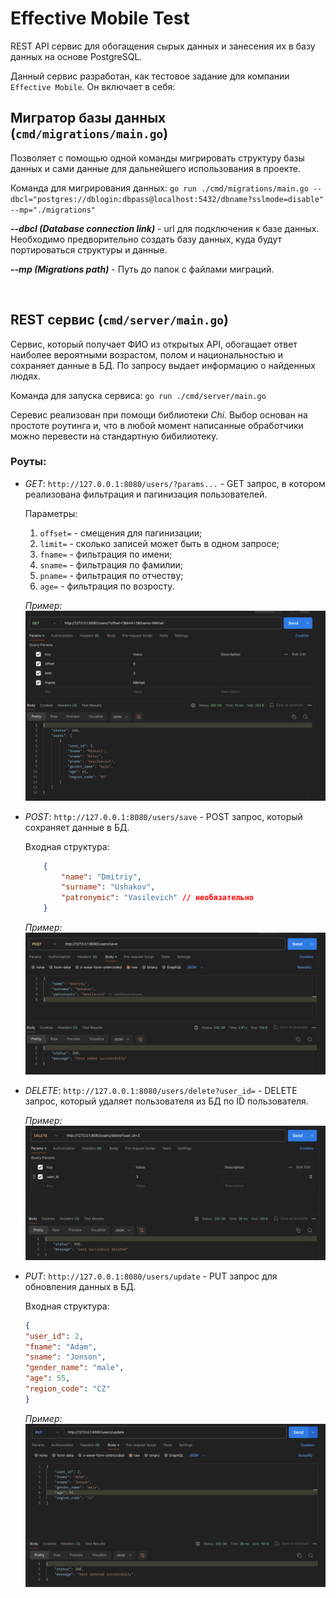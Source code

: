 # Effective Mobile Test

REST API сервис для обогащения сырых данных и занесения их в базу данных на основе PostgreSQL.

Данный сервис разработан, как тестовое задание для компании `Effective Mobile`. Он включает в себя:

## Мигратор базы данных  (`cmd/migrations/main.go`)

Позволяет с помощью одной команды мигрировать структуру базы данных и сами данные для дальнейшего использования в проекте.

Команда для мигрирования данных: `go run ./cmd/migrations/main.go --dbcl="postgres://dblogin:dbpass@localhost:5432/dbname?sslmode=disable" --mp="./migrations"`

***--dbcl (Database connection link)*** - url для подключения к базе данных. Необходимо предворительно создать базу данных, куда будут портироваться структуры и данные.

***--mp (Migrations path)*** - Путь до папок с файлами миграций.

<br>

## REST сервис (`cmd/server/main.go`)

Сервис, который получает ФИО из открытых API, обогащает
ответ наиболее вероятными возрастом, полом и национальностью и сохраняет данные в БД. По запросу выдает информацию о найденных людях.

Команда для запуска сервиса: `go run ./cmd/server/main.go`

Серевис реализован при помощи библиотеки *Chi*. Выбор основан на простоте роутинга и, что в любой момент написанные обработчики можно перевести на стандартную бибилиотеку.

### Роуты:
- *GET*: `http://127.0.0.1:8080/users/?params...` - GET запрос, в котором реализована фильтрация и пагинизация пользователей.

    Параметры:
    1) `offset=` - смещения для пагинизации;
    2) `limit=` - сколько записей может быть в одном запросе;
    3) `fname=` - фильтрация по имени;
    4) `sname=` - фильтрация по фамилии;
    5) `pname=` - фильтрация по отчеству;
    6) `age=` - фильтрация по возросту.

    *Пример:*
    ![Alt text](images/get.png)

- *POST*: `http://127.0.0.1:8080/users/save` - POST запрос, который сохраняет данные в БД.

    Входная структура:
    ```json
        {       
            "name": "Dmitriy",
            "surname": "Ushakov",
            "patronymic": "Vasilevich" // необязательно
        }
    ```
    *Пример:*
    ![Alt text](images/post.png)

- *DELETE*: `http://127.0.0.1:8080/users/delete?user_id=` - DELETE запрос, который удаляет пользователя из БД по ID пользователя.

    *Пример:*
    ![Alt text](images/delete.png)

- *PUT*: `http://127.0.0.1:8080/users/update` - PUT запрос для обновления данных в БД.

    Входная структура: 
    ```json
   {
    "user_id": 2,
    "fname": "Adam",
    "sname": "Jonson",
    "gender_name": "male",
    "age": 55,
    "region_code": "CZ"
    }
    ```

    *Пример:*
    ![Alt text](images/put.png)